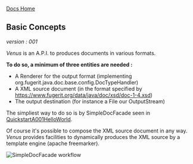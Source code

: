 [Docs Home](../index.md)

## Basic Concepts

*version : 001*

*Venus* is an A.P.I. to produces documents in various formats.

**To do so, a minimum of three entities are needed :**
* A Renderer for the output format (implementing org.fugerit.java.doc.base.config.DocTypeHandler)
* A XML source document (in the format specified by https://www.fugerit.org/data/java/doc/xsd/doc-1-4.xsd)
* The output destination (for instance a File our OutputStream)

The simpliest way to do so is by SimpleDocFacade seen in [QuickstartA001HelloWorld](quickstart/001HelloWorld.md).

Of course it's possible to compose the XML source document in any way.  
*Venus* provides facilities to dynamically produces the XML source by a template engine (apache freemarker).


![SimpleDocFacade workflow](https://venusdocs.fugerit.org/docs/img/001_type_handler.gif)